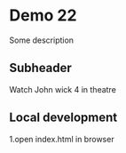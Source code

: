 # Demo 22
Some description 
## Subheader
Watch John wick 4 in theatre

##  Local development
1.open index.html in browser
